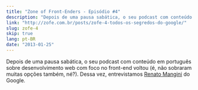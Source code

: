 ```yaml
---
title: "Zone of Front-Enders - Episódio #4"
description: "Depois de uma pausa sabática, o seu podcast com conteúdo em português sobre desenvolvimento web com foco no front-end voltou (é, não sobraram muitas opções também, né?). Dessa vez, entrevistamos Renato Mangini do Google."
link: "http://zofe.com.br/posts/zofe-4-todos-os-segredos-do-google/"
slug: zofe-4
skip: true
lang: pt-BR
date: "2013-01-25"
---
```


Depois de uma pausa sabática, o seu podcast com conteúdo em português sobre desenvolvimento web com foco no front-end voltou (é, não sobraram muitas opções também, né?). Dessa vez, entrevistamos [Renato Mangini](http://www.renatomangini.com/) do Google.
